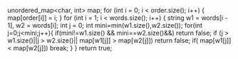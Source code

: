 unordered_map<char, int> map;
for (int i = 0; i < order.size(); i++) {
map[order[i]] = i;
}
for (int i = 1; i < words.size(); i++) {
string w1 = words[i - 1], w2 = words[i];
int j = 0;
int mini=min(w1.size(),w2.size());
for(int j=0;j<mini;j++){
if(mini!=w1.size() && mini==w2.size()&&) return false;
if (j > w1.size()||j > w2.size()|| map[w1[j]] > map[w2[j]]) return false;
if( map[w1[j]] < map[w2[j]])
break;
}
}
return true;